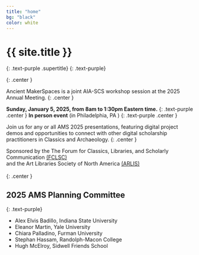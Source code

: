 ```yaml
---
title: "home"
bg: "black"
color: white
---
```


# {{ site.title }}
{: .text-purple .supertitle}
{: .text-purple}

<span class="fa-stack subtlecircle" style="font-size:100px; background:rgba(255,166,0,0.0)">
  <i class="fa fa-circle fa-stack-2x text-white"></i>
  <i class="fa fa-laptop fa-stack-1x text-purple"></i>
</span>
{: .center }

Ancient MakerSpaces is a joint AIA-SCS workshop session at the 2025 Annual Meeting.
{: .center }

**Sunday, January 5, 2025, from 8am to 1:30pm Eastern time.**
{: .text-purple .center }
**In person event** (in Philadelphia, PA )
{: .text-purple .center }

Join us for any or all AMS 2025 presentations, featuring digital project demos and opportunities to connect with other digital scholarship practitioners in Classics and Archaeology.
{: .center }

Sponsored by the The Forum for Classics, Libraries, and Scholarly Communication [(FCLSC)](http://www.classicslibrarians.org/)<br/>
and the Art Libraries Society of North America [(ARLIS)](https://www.arlisna.org/) <br/><br/>
{: .center }

## 2025 AMS Planning Committee
{: .text-purple}

* Alex Elvis Badillo, Indiana State University
* Eleanor Martin, Yale University
* Chiara Palladino, Furman University
* Stephan Hassam, Randolph-Macon College
* Hugh McElroy, Sidwell Friends School
